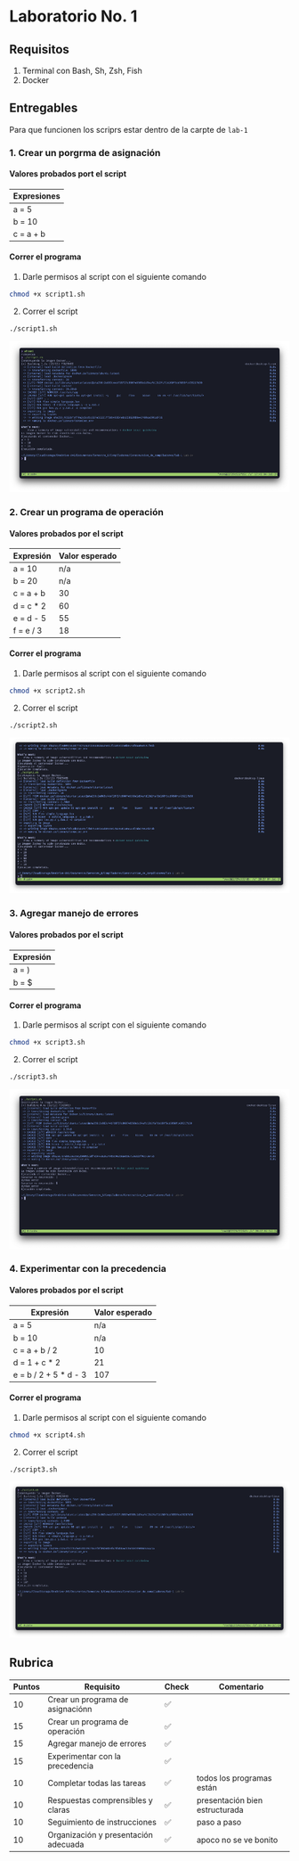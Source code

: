 # Laboratorio No. 1

## Requisitos
1. Terminal con Bash, Sh, Zsh, Fish
2. Docker 

## Entregables

Para que funcionen los scriprs estar dentro de la carpte de `lab-1`

### 1. Crear un porgrma de asignación 

#### Valores probados port el script 
| Expresiones |
| ---- |
| a = 5 |
| b = 10 | 
| c = a + b |

#### Correr el programa

1. Darle permisos al script con el siguiente comando
```bash
chmod +x script1.sh
```
2. Correr el script 
```bash
./script1.sh
```

![](https://github.com/mvrcentes/Construction_de_compiladores/blob/Lab-1/lab-1/images/entregable-1.png?raw=true)

### 2. Crear un programa de operación

#### Valores probados por el script 
| Expresión | Valor esperado |
| ---- | ---- |
| a = 10 | n/a |
| b = 20 | n/a |
| c = a + b | 30 |
| d = c * 2 | 60 |
| e = d - 5 | 55 |
| f = e / 3 | 18 |

#### Correr el programa

1. Darle permisos al script con el siguiente comando
```bash
chmod +x script2.sh
```
2. Correr el script 
```bash
./script2.sh
```
![](https://github.com/mvrcentes/Construction_de_compiladores/blob/Lab-1/lab-1/images/entregable-2.png?raw=true)

### 3. Agregar manejo de errores

#### Valores probados por el script 
| Expresión | 
| ---- | 
| a = ) |
| b = $ | 

#### Correr el programa

1. Darle permisos al script con el siguiente comando
```bash
chmod +x script3.sh
```
2. Correr el script 
```bash
./script3.sh
```

![](https://github.com/mvrcentes/Construction_de_compiladores/blob/Lab-1/lab-1/images/entregable-3.png?raw=true)

### 4. Experimentar con la precedencia

#### Valores probados por el script 
| Expresión | Valor esperado |
| ---- | ---- |
| a = 5 | n/a | 
| b = 10 | n/a | 
| c = a + b / 2 | 10 | 
| d = 1 + c * 2 | 21 | 
| e = b / 2 + 5 * d - 3 | 107 | 

#### Correr el programa

1. Darle permisos al script con el siguiente comando
```bash
chmod +x script4.sh
```
2. Correr el script 
```bash
./script3.sh
```

![](https://github.com/mvrcentes/Construction_de_compiladores/blob/Lab-1/lab-1/images/entregable-4.png?raw=true)

## Rubrica 
| Puntos | Requisito | Check | Comentario |
|----|----|----|----|
10 | Crear un programa de asignaciónn | ✅ | 
15 | Crear un programa de operación | ✅ | 
15 | Agregar manejo de errores | ✅ | 
15 | Experimentar con la precedencia | ✅ | 
10 | Completar todas las tareas | ✅ | todos los programas están
10 | Respuestas comprensibles y claras | ✅ | presentación bien estructurada
10 | Seguimiento de instrucciones | ✅ | paso a paso | 
10 | Organización y presentación adecuada | ✅ | apoco no se ve bonito | 